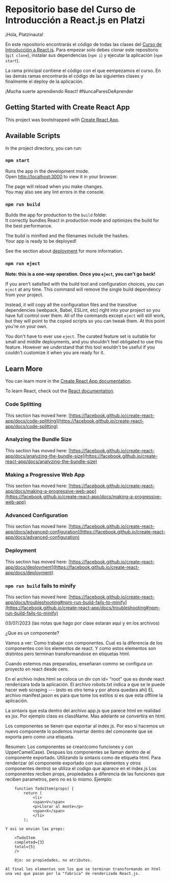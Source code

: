 # Repositorio base del Curso de Introducción a React.js en Platzi

¡Hola, Platzinauta!

En este repositorio encontrarás el código de todas las clases del [Curso de Introducción a React.js](https://platzi.com/reactjs). Para empezar solo debes clonar este repositorio (`git clone`), instalar sus dependencias (`npm i`) y ejecutar la aplicación (`npm start`).

La rama principal contiene el código con el que eempezamos el curso. En las demás ramas encontrarás el código de las siguientes clases y finalmente el deploy de la aplicación.

¡Mucha suerte aprendiendo React! #NuncaParesDeAprender

## Getting Started with Create React App

This project was bootstrapped with [Create React App](https://github.com/facebook/create-react-app).

## Available Scripts

In the project directory, you can run:

### `npm start`

Runs the app in the development mode.\
Open [http://localhost:3000](http://localhost:3000) to view it in your browser.

The page will reload when you make changes.\
You may also see any lint errors in the console.

### `npm run build`

Builds the app for production to the `build` folder.\
It correctly bundles React in production mode and optimizes the build for the best performance.

The build is minified and the filenames include the hashes.\
Your app is ready to be deployed!

See the section about [deployment](https://facebook.github.io/create-react-app/docs/deployment) for more information.

### `npm run eject`

**Note: this is a one-way operation. Once you `eject`, you can't go back!**

If you aren't satisfied with the build tool and configuration choices, you can `eject` at any time. This command will remove the single build dependency from your project.

Instead, it will copy all the configuration files and the transitive dependencies (webpack, Babel, ESLint, etc) right into your project so you have full control over them. All of the commands except `eject` will still work, but they will point to the copied scripts so you can tweak them. At this point you're on your own.

You don't have to ever use `eject`. The curated feature set is suitable for small and middle deployments, and you shouldn't feel obligated to use this feature. However we understand that this tool wouldn't be useful if you couldn't customize it when you are ready for it.

## Learn More

You can learn more in the [Create React App documentation](https://facebook.github.io/create-react-app/docs/getting-started).

To learn React, check out the [React documentation](https://reactjs.org/).

### Code Splitting

This section has moved here: [https://facebook.github.io/create-react-app/docs/code-splitting](https://facebook.github.io/create-react-app/docs/code-splitting)

### Analyzing the Bundle Size

This section has moved here: [https://facebook.github.io/create-react-app/docs/analyzing-the-bundle-size](https://facebook.github.io/create-react-app/docs/analyzing-the-bundle-size)

### Making a Progressive Web App

This section has moved here: [https://facebook.github.io/create-react-app/docs/making-a-progressive-web-app](https://facebook.github.io/create-react-app/docs/making-a-progressive-web-app)

### Advanced Configuration

This section has moved here: [https://facebook.github.io/create-react-app/docs/advanced-configuration](https://facebook.github.io/create-react-app/docs/advanced-configuration)

### Deployment

This section has moved here: [https://facebook.github.io/create-react-app/docs/deployment](https://facebook.github.io/create-react-app/docs/deployment)

### `npm run build` fails to minify

This section has moved here: [https://facebook.github.io/create-react-app/docs/troubleshooting#npm-run-build-fails-to-minify](https://facebook.github.io/create-react-app/docs/troubleshooting#npm-run-build-fails-to-minify)


03/07/2023 (las notas que hago por clase estaran aqui y en los archivos)

¿Que es un componente? 

Vamos a ver:
    Como trabajar con componentes.
    Cual es la diferencia de los componentes con los elementos de react.
    Y como estos elementos son distintos pero terminan transformandose en etiquetas html.

Cuando estemos mas preparados, enseñaran commo se configura un proyecto en react desde cero.

En el archivo index.html se coloca un div con id= "root" que es donde react renderizara toda la aplicación.
El archivo robots.txt indica a que se le puede hacer web scraping --- (esto es otro tema y por ahora quedara ahi)
EL archivo manifest.jason es para que tome los estilos si es que esta offline la aplicación.

La sintaxis que esta dentro del archivo app.js  que parece html en realidad es jsx. Por ejemplo class es className.
Mas adelante se convertira en html.

Los componentes se tienen que exportar al index.js. Por eso si hacemos un nuevo componente lo podemos insertar dentro del comonente que se exporta pero como una etiqueta.

Resumen:
    Los componentes se crean(como funciones y con UpperCamelCase).
    Despues los componentes se llaman dentro de el componente exportado. Utilizando la sintaxis como de etiqueta html.
    Para renderizar (el componente exportado con sus elementos y otros componentes dentro) se utiliza el codigo que aparece en el index.js
    Los componentes reciben props, propiedades a diferencia de las funciones que reciben parametros, pero no es lo mismo. Ejemplo:
        
        function TodoItem(props) {
            return (
                <li>
                <span>V</span>
                <p>Llorar al monte</p>
                <span>X</span>
                </li>
            );

    Y asi se envian las props:

        <TodoItem
        completed={3}
        total={5}
        />

        Ojo: so propiedades, no atributos.

    Al final los elementos son los que se terminan transformando en html una vez que pasan por la "fabrica" de renderizado React.js.